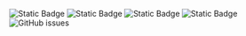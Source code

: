 ![Static Badge](https://img.shields.io/badge/blacklists-61-000000) ![Static Badge](https://img.shields.io/badge/blacklisted-3011654-cc0000) ![Static Badge](https://img.shields.io/badge/whitelisted-2254-00CC00) ![Static Badge](https://img.shields.io/badge/streaming_blacklist-28107-000000) ![GitHub issues](https://img.shields.io/github/issues/fabriziosalmi/blacklists)
